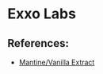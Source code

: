 # Exxo Labs

## References:
* [Mantine/Vanilla Extract](https://mantine.dev/styles/vanilla-extract/)
